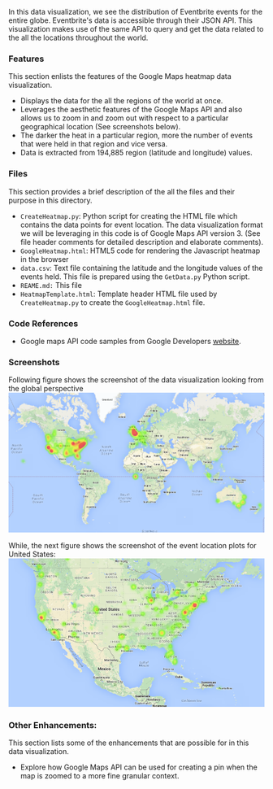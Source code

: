 In this data visualization, we see the distribution of Eventbrite events for the entire globe. Eventbrite's data is accessible through their JSON API. This visualization makes use of the same API to query and get the data related to the all the locations throughout the world. 

### Features
This section enlists the features of the Google Maps heatmap data visualization. 
* Displays the data for the all the regions of the world at once.
* Leverages the aesthetic features of the Google Maps API and also allows us to zoom in and zoom out with respect to a particular geographical location (See screenshots below).
* The darker the heat in a particular region, more the number of events that were held in that region and vice versa.
* Data is extracted from 194,885 region (latitude and longitude) values.

### Files
This section provides a brief description of the all the files and their purpose in this directory. 
* `CreateHeatmap.py`: Python script for creating the HTML file which contains the data points for event location. The data visualization format we will be leveraging in this code is of Google Maps API version 3. (See file header  comments for detailed description and elaborate comments).
* `GoogleHeatmap.html`: HTML5 code for rendering the Javascript heatmap in the browser
* `data.csv`: Text file containing the latitude and the longitude values of the events held. This file is prepared using the `GetData.py` Python script.
* `REAME.md:` This file
* `HeatmapTemplate.html`: Template header HTML file used by `CreateHeatmap.py` to create the `GoogleHeatmap.html` file.

### Code References
* Google maps API code samples from Google Developers [website](https://developers.google.com/maps/).

### Screenshots 
Following figure shows the screenshot of the data visualization looking from the global perspective
 ![My image](https://github.com/vanshady/Eventbrite_Data_Vis/blob/master/images%2FGMapFull.png)
  
While, the next figure shows the screenshot of the event location plots for United States:
![My image](https://github.com/vanshady/Eventbrite_Data_Vis/blob/master/images%2FUnitedStates.png)
 
### Other Enhancements: 
 This section lists some of the enhancements that are possible for in this data visualization. 
 * Explore how Google Maps API can be used for creating a pin when the map is zoomed to a more fine granular context. 
